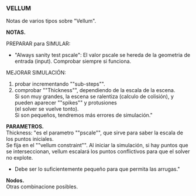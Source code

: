 ### VELLUM  

Notas de varios tipos sobre "Vellum".  

**NOTAS.**   

PREPARAR para SIMULAR:
- "Always sanity test pscale": El valor pscale se hereda de la geometria de entrada (input). Comprobar siempre si funciona.

MEJORAR SIMULACIÓN:   
  1) probar incrementando ""sub-steps"".   
  2) comprobar ""Thickness"", dependiendo de la escala de la escena.   
     Si son muy grandes, la escena se ralentiza (calculo de colisión), y pueden aparecer ""spikes"" y protusiones   
     (el solver se vuelve tonto).   
     Si son pequeños, tendremos más errores de simulación."   
     
**PARAMETROS.**   
Thickness: "es el parametro ""pscale"", que sirve para saber la escala de los puntos iniciales.   
Se fija en el ""vellum constraint"". Al iniciar la simulación, si hay puntos que se interseccionan, vellum escalará los puntos conflictivos para que el  solver no explote.
- Debe ser lo suficientemente pequeño para que permita las arrugas."

**Nodos.**   
Otras combinacione posibles.
